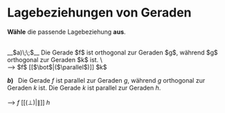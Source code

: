 <!--
version:  0.0.1

language: de


@style
input {
    text-align: center;
}

.flex-container {
    display: flex;
    flex-wrap: wrap;
    align-items: stretch;
    gap: 20px;
}

.flex-child {
    flex: 1;
    min-width: 350px;
    margin-right: 20px;
}

@media (max-width: 400px) {
    .flex-child {
        flex: 100%;
        margin-right: 0;
    }
}
@end

formula: \carry   \textcolor{red}{\scriptsize #1}
formula: \digit   \rlap{\carry{#1}}\phantom{#2}#2
formula: \permil  \text{‰}

import: https://raw.githubusercontent.com/LiaTemplates/Tikz-Jax/main/README.md

script: https://cdn.jsdelivr.net/gh/LiaTemplates/Tikz-Jax@main/dist/index.js


tags: Lagebeziehung, leicht, niedrig, Angeben

comment: Strecken oder Geraden können unter besonderen Bedingungen parallel oder orthogonal zueinander sein. Welche Lagebeziehung haben die betrachteten Objekte zueinander?

author: Martin Lommatzsch

-->


# Lagebeziehungen von Geraden

**Wähle** die passende Lagebeziehung **aus**.

<br>


<section class="flex-container">

<div class="flex-child">
__$a)\;\;$__ Die Gerade $f$ ist orthogonal zur Geraden $g$, während $g$ orthogonal zur Geraden $k$ ist. \
<br>
--> $f$ [[$\bot$|($\parallel$)]] $k$

<br>
</div>

<div class="flex-child">

__$b)\;\;$__ Die Gerade $f$ ist parallel zur Geraden $g$, während $g$ orthogonal zur Geraden $k$ ist. Die Gerade $k$ ist parallel zur Geraden $h$. \
<br>
--> $f$ [[($\bot$)|$\parallel$]] $h$

</div>

</section>




<br>
<br>
<br>
<br>
<br>